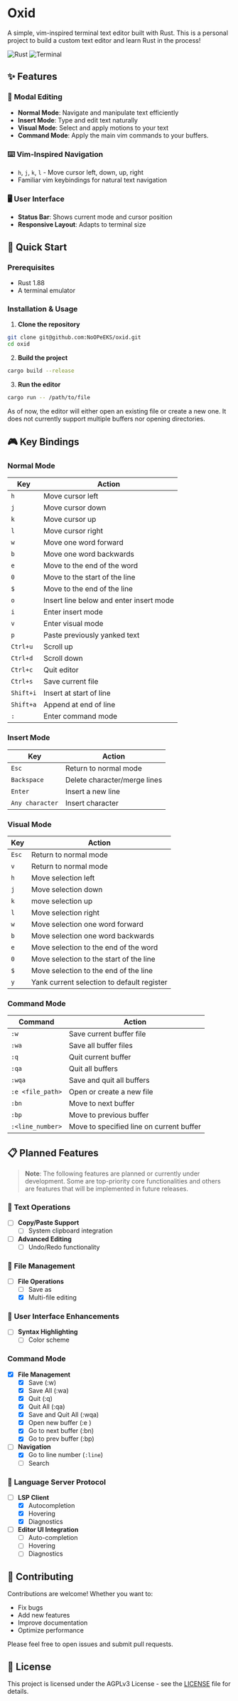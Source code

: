 # Oxid

A simple, vim-inspired terminal text editor built with Rust. This is a personal project to build a custom text editor and learn Rust in the process!

![Rust](https://img.shields.io/badge/rust-%23000000.svg?style=for-the-badge&logo=rust&logoColor=white)
![Terminal](https://img.shields.io/badge/terminal%20based-4D4D4D?style=for-the-badge&logo=windows-terminal&logoColor=white)

## ✨ Features

### 🎯 **Modal Editing**
- **Normal Mode**: Navigate and manipulate text efficiently
- **Insert Mode**: Type and edit text naturally
- **Visual Mode**: Select and apply motions to your text
- **Command Mode**: Apply the main vim commands to your buffers.

### ⌨️ **Vim-Inspired Navigation**
- `h`, `j`, `k`, `l` - Move cursor left, down, up, right
- Familiar vim keybindings for natural text navigation

### 🖥️ **User Interface**
- **Status Bar**: Shows current mode and cursor position
- **Responsive Layout**: Adapts to terminal size

## 🚀 Quick Start

### Prerequisites
- Rust 1.88
- A terminal emulator

### Installation & Usage

1. **Clone the repository**
```bash
git clone git@github.com:NoOPeEKS/oxid.git
cd oxid
```

2. **Build the project**
```bash
cargo build --release
```

3. **Run the editor**
```bash
cargo run -- /path/to/file
```
As of now, the editor will either open an existing file or create a new one. It does not currently support multiple buffers nor opening directories.

## 🎮 Key Bindings

### Normal Mode
| Key | Action |
|-----|--------|
| `h` | Move cursor left |
| `j` | Move cursor down |
| `k` | Move cursor up |
| `l` | Move cursor right |
| `w` | Move one word forward |
| `b` | Move one word backwards |
| `e` | Move to the end of the word |
| `0` | Move to the start of the line |
| `$` | Move to the end of the line |
| `o` | Insert line below and enter insert mode |
| `i` | Enter insert mode |
| `v` | Enter visual mode |
| `p` | Paste previously yanked text |
| `Ctrl+u` | Scroll up |
| `Ctrl+d` | Scroll down |
| `Ctrl+c` | Quit editor |
| `Ctrl+s` | Save current file |
| `Shift+i` | Insert at start of line |
| `Shift+a` | Append at end of line |
| `:` | Enter command mode |

### Insert Mode
| Key | Action |
|-----|--------|
| `Esc` | Return to normal mode |
| `Backspace` | Delete character/merge lines |
| `Enter` | Insert a new line |
| `Any character` | Insert character |

### Visual Mode
| Key | Action |
|-----|--------|
| `Esc` | Return to normal mode |
| `v` | Return to normal mode |
| `h` | Move selection left |
| `j` | Move selection down |
| `k` | move selection up |
| `l` | Move selection right |
| `w` | Move selection one word forward |
| `b` | Move selection one word backwards |
| `e` | Move selection to the end of the word |
| `0` | Move selection to the start of the line |
| `$` | Move selection to the end of the line |
| `y` | Yank current selection to default register |

### Command Mode
| Command | Action |
|-----|--------|
| `:w` | Save current buffer file |
| `:wa` | Save all buffer files |
| `:q` | Quit current buffer |
| `:qa` | Quit all buffers|
| `:wqa` | Save and quit all buffers |
| `:e <file_path>` | Open or create a new file |
| `:bn` | Move to next buffer |
| `:bp` | Move to previous buffer |
| `:<line_number>` | Move to specified line on current buffer |

## 📋 Planned Features

> **Note**: The following features are planned or currently under development. Some are top-priority core functionalities and others are features that will be implemented in future releases.

### 🔧 **Text Operations**
- [ ] **Copy/Paste Support**
  - [ ] System clipboard integration
- [ ] **Advanced Editing**
  - [ ] Undo/Redo functionality

### 📁 **File Management**
- [ ] **File Operations**
  - [ ] Save as
  - [x] Multi-file editing

### 🎨 **User Interface Enhancements**
- [ ] **Syntax Highlighting**
  - [ ] Color scheme

### **Command Mode**
- [x] **File Management**
    - [x] Save (:w)
    - [x] Save All (:wa)
    - [x] Quit (:q)
    - [x] Quit All (:qa)
    - [x] Save and Quit All (:wqa)
    - [x] Open new buffer (:e <file>)
    - [x] Go to next buffer (:bn)
    - [x] Go to prev buffer (:bp)
- [ ] **Navigation**
  - [x] Go to line number (`:line`)
  - [ ] Search

### 🧩 **Language Server Protocol**
- [ ] **LSP Client**
  - [x] Autocompletion
  - [x] Hovering
  - [x] Diagnostics
- [ ] **Editor UI Integration**
  - [ ] Auto-completion
  - [ ] Hovering
  - [ ] Diagnostics

## 🤝 Contributing

Contributions are welcome! Whether you want to:
- Fix bugs
- Add new features
- Improve documentation
- Optimize performance

Please feel free to open issues and submit pull requests.

## 📄 License

This project is licensed under the AGPLv3 License - see the [LICENSE](LICENSE) file for details.
